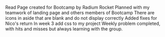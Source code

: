 Read
Page created for Bootcamp by Radium Rocket
Planned with my teamwork of landing page and others members of Bootcamp
There are icons in aside that are blank and do not display correctly
Added fixes for Nico's return
In week 3 add css to my project
Weekly problem completed, with hits and misses but always learning with the group.
